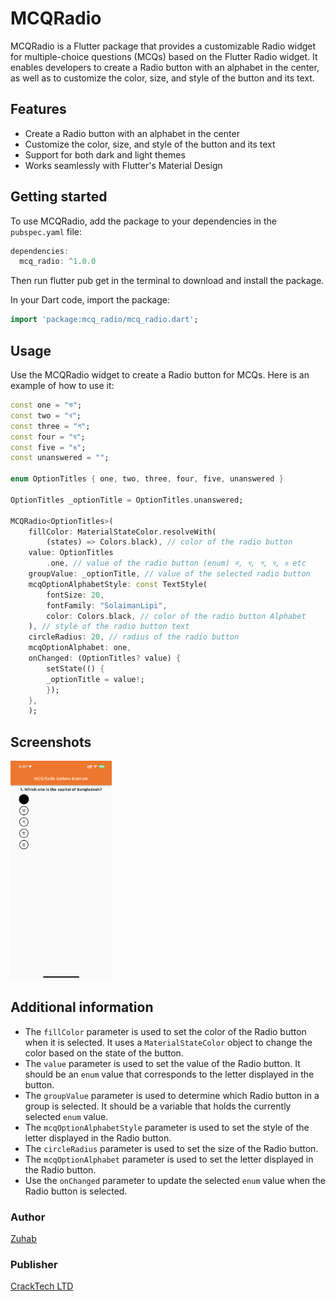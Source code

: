 # MCQRadio

MCQRadio is a Flutter package that provides a customizable Radio widget for multiple-choice questions (MCQs) based on the Flutter Radio widget. It enables developers to create a Radio button with an alphabet in the center, as well as to customize the color, size, and style of the button and its text.

## Features

* Create a Radio button with an alphabet in the center
* Customize the color, size, and style of the button and its text
* Support for both dark and light themes
* Works seamlessly with Flutter's Material Design

## Getting started

To use MCQRadio, add the package to your dependencies in the `pubspec.yaml` file:

```dart
dependencies:
  mcq_radio: ^1.0.0
```

Then run flutter pub get in the terminal to download and install the package.

In your Dart code, import the package:

```dart
import 'package:mcq_radio/mcq_radio.dart';
```

## Usage

Use the MCQRadio widget to create a Radio button for MCQs. Here is an example of how to use it:

```dart
const one = "ক";
const two = "খ";
const three = "গ";
const four = "ঘ";
const five = "ঙ";
const unanswered = "";

enum OptionTitles { one, two, three, four, five, unanswered }

OptionTitles _optionTitle = OptionTitles.unanswered;

MCQRadio<OptionTitles>(
    fillColor: MaterialStateColor.resolveWith(
        (states) => Colors.black), // color of the radio button
    value: OptionTitles
        .one, // value of the radio button (enum) ক, খ, গ, ঘ, ঙ etc
    groupValue: _optionTitle, // value of the selected radio button
    mcqOptionAlphabetStyle: const TextStyle(
        fontSize: 20,
        fontFamily: "SolaimanLipi",
        color: Colors.black, // color of the radio button Alphabet
    ), // style of the radio button text
    circleRadius: 20, // radius of the radio button
    mcqOptionAlphabet: one,
    onChanged: (OptionTitles? value) {
        setState(() {
        _optionTitle = value!;
        });
    },
    );
```

## Screenshots

<img src="screenshoot/ss.jpeg" height="350" title="hover text">

## Additional information

* The `fillColor` parameter is used to set the color of the Radio button when it is selected. It uses a `MaterialStateColor` object to change the color based on the state of the button.
* The `value` parameter is used to set the value of the Radio button. It should be an `enum` value that corresponds to the letter displayed in the button.
* The `groupValue` parameter is used to determine which Radio button in a group is selected. It should be a variable that holds the currently selected `enum` value.
* The `mcqOptionAlphabetStyle` parameter is used to set the style of the letter displayed in the Radio button.
* The `circleRadius` parameter is used to set the size of the Radio button.
* The `mcqOptionAlphabet` parameter is used to set the letter displayed in the Radio button.
* Use the `onChanged` parameter to update the selected `enum` value when the Radio button is selected.

### Author

[Zuhab](https://github.com/zuhabul)

### Publisher

[CrackTech LTD](https://cracktech.org)
